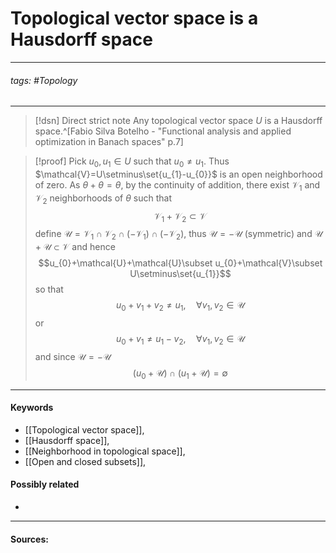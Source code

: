 # Topological vector space is a Hausdorff space
***
###### tags: #Topology 
***
>[!dsn] Direct strict note
>Any topological vector space $U$ is a Hausdorff space.^[Fabio Silva Botelho - "Functional analysis and applied optimization in Banach spaces" p.7]

>[!proof]
>Pick $u_{0},u_{1}\in U$ such that $u_{0}\ne u_{1}$. Thus $\mathcal{V}=U\setminus\set{u_{1}-u_{0}}$ is an open neighborhood of zero. As $\theta+\theta=\theta$, by the continuity of addition, there exist $\mathcal{V}_{1}$ and $\mathcal{V}_{2}$ neighborhoods of $\theta$ such that
>$$\mathcal{V}_{1}+\mathcal{V}_{2}\subset\mathcal{V}$$
>define $\mathcal{U}=\mathcal{V}_{1}\cap\mathcal{V}_{2}\cap(-\mathcal{V}_{1})\cap(-\mathcal{V}_{2})$, thus $\mathcal{U}=-\mathcal{U}$ (symmetric) and $\mathcal{U}+\mathcal{U}\subset\mathcal{V}$ and hence 
>$$u_{0}+\mathcal{U}+\mathcal{U}\subset u_{0}+\mathcal{V}\subset U\setminus\set{u_{1}}$$
>so that
>$$u_{0}+v_{1}+v_{2}\ne u_{1},\quad\forall v_{1},v_{2}\in\mathcal{U}$$
>or
>$$u_{0}+v_{1}\ne u_{1}-v_{2},\quad\forall v_{1},v_{2}\in\mathcal{U}$$
>and since $\mathcal{U}=-\mathcal{U}$
>$$(u_{0}+\mathcal{U})\cap(u_{1}+\mathcal{U})=\emptyset$$
***
#### Keywords
- [[Topological vector space]],
- [[Hausdorff space]],
- [[Neighborhood in topological space]],
- [[Open and closed subsets]],
#### Possibly related
- 
***
#### Sources:

